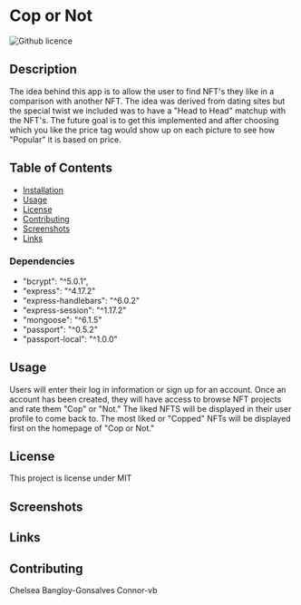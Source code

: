 # Cop or Not

![Github licence](http://img.shields.io/badge/license-MIT-blue.svg)

## Description 
The idea behind this app is to allow the user to find NFT's they like in a comparison with another NFT.  The idea was derived from dating sites but the special twist we included was to have a "Head to Head" matchup with the NFT's.  The future goal is to get this implemented and after choosing which you like the price tag would show up on each picture to see how "Popular" it is based on price.

## Table of Contents
* [Installation](#installation)
* [Usage](#usage)
* [License](#license)
* [Contributing](#contributing)
* [Screenshots](#Screenshots)
* [Links](#Links)

### Dependencies
* "bcrypt": "^5.0.1",
* "express": "^4.17.2"
* "express-handlebars": "^6.0.2"
* "express-session": "^1.17.2"
* "mongoose": "^6.1.5"
* "passport": "^0.5.2"
* "passport-local": "^1.0.0"
    

## Usage 
Users will enter their log in information or sign up for an account. Once an account has been created, they will have access to browse NFT projects and rate them "Cop" or "Not." The liked NFTS will be displayed in their user profile to come back to. The most liked or "Copped" NFTs will be displayed first on the homepage of "Cop or Not." 

## License 
This project is license under MIT

## Screenshots


## Links


## Contributing 
Chelsea Bangloy-Gonsalves
Connor-vb